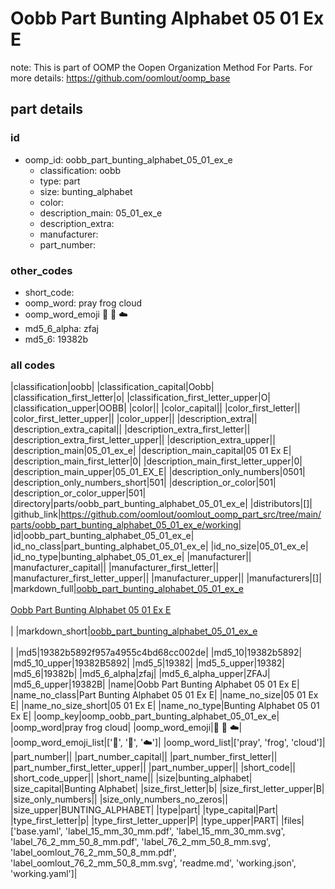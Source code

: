 # Oobb Part Bunting Alphabet 05 01 Ex E  

note: This is part of OOMP the Oopen Organization Method For Parts. For more details: https://github.com/oomlout/oomp_base

##  part details





### id
* oomp_id: oobb_part_bunting_alphabet_05_01_ex_e
  * classification: oobb
  * type: part
  * size: bunting_alphabet
  * color: 
  * description_main: 05_01_ex_e
  * description_extra: 
  * manufacturer: 
  * part_number: 

### other_codes
* short_code: 
* oomp_word: pray frog cloud
* oomp_word_emoji :pray: :frog: :cloud:
* md5_6_alpha: zfaj
* md5_6: 19382b

### all codes 
|classification|oobb|
|classification_capital|Oobb|
|classification_first_letter|o|
|classification_first_letter_upper|O|
|classification_upper|OOBB|
|color||
|color_capital||
|color_first_letter||
|color_first_letter_upper||
|color_upper||
|description_extra||
|description_extra_capital||
|description_extra_first_letter||
|description_extra_first_letter_upper||
|description_extra_upper||
|description_main|05_01_ex_e|
|description_main_capital|05 01 Ex E|
|description_main_first_letter|0|
|description_main_first_letter_upper|0|
|description_main_upper|05_01_EX_E|
|description_only_numbers|0501|
|description_only_numbers_short|501|
|description_or_color|501|
|description_or_color_upper|501|
|directory|parts/oobb_part_bunting_alphabet_05_01_ex_e|
|distributors|[]|
|github_link|https://github.com/oomlout/oomlout_oomp_part_src/tree/main/parts/oobb_part_bunting_alphabet_05_01_ex_e/working|
|id|oobb_part_bunting_alphabet_05_01_ex_e|
|id_no_class|part_bunting_alphabet_05_01_ex_e|
|id_no_size|05_01_ex_e|
|id_no_type|bunting_alphabet_05_01_ex_e|
|manufacturer||
|manufacturer_capital||
|manufacturer_first_letter||
|manufacturer_first_letter_upper||
|manufacturer_upper||
|manufacturers|[]|
|markdown_full|[oobb_part_bunting_alphabet_05_01_ex_e](https://github.com/oomlout/oomlout_oomp_part_src/tree/main/parts/oobb_part_bunting_alphabet_05_01_ex_e/working)<br>[](https://github.com/oomlout/oomlout_oomp_part_src/tree/main/parts/oobb_part_bunting_alphabet_05_01_ex_e/working)<br>[Oobb Part Bunting Alphabet 05 01 Ex E](https://github.com/oomlout/oomlout_oomp_part_src/tree/main/parts/oobb_part_bunting_alphabet_05_01_ex_e/working)<br><br>|
|markdown_short|[oobb_part_bunting_alphabet_05_01_ex_e](https://github.com/oomlout/oomlout_oomp_part_src/tree/main/parts/oobb_part_bunting_alphabet_05_01_ex_e/working)<br><br>|
|md5|19382b5892f957a4955c4bd68cc002de|
|md5_10|19382b5892|
|md5_10_upper|19382B5892|
|md5_5|19382|
|md5_5_upper|19382|
|md5_6|19382b|
|md5_6_alpha|zfaj|
|md5_6_alpha_upper|ZFAJ|
|md5_6_upper|19382B|
|name|Oobb Part Bunting Alphabet 05 01 Ex E|
|name_no_class|Part Bunting Alphabet 05 01 Ex E|
|name_no_size|05 01 Ex E|
|name_no_size_short|05 01 Ex E|
|name_no_type|Bunting Alphabet 05 01 Ex E|
|oomp_key|oomp_oobb_part_bunting_alphabet_05_01_ex_e|
|oomp_word|pray frog cloud|
|oomp_word_emoji|:pray: :frog: :cloud:|
|oomp_word_emoji_list|[':pray:', ':frog:', ':cloud:']|
|oomp_word_list|['pray', 'frog', 'cloud']|
|part_number||
|part_number_capital||
|part_number_first_letter||
|part_number_first_letter_upper||
|part_number_upper||
|short_code||
|short_code_upper||
|short_name||
|size|bunting_alphabet|
|size_capital|Bunting Alphabet|
|size_first_letter|b|
|size_first_letter_upper|B|
|size_only_numbers||
|size_only_numbers_no_zeros||
|size_upper|BUNTING_ALPHABET|
|type|part|
|type_capital|Part|
|type_first_letter|p|
|type_first_letter_upper|P|
|type_upper|PART|
|files|['base.yaml', 'label_15_mm_30_mm.pdf', 'label_15_mm_30_mm.svg', 'label_76_2_mm_50_8_mm.pdf', 'label_76_2_mm_50_8_mm.svg', 'label_oomlout_76_2_mm_50_8_mm.pdf', 'label_oomlout_76_2_mm_50_8_mm.svg', 'readme.md', 'working.json', 'working.yaml']|
